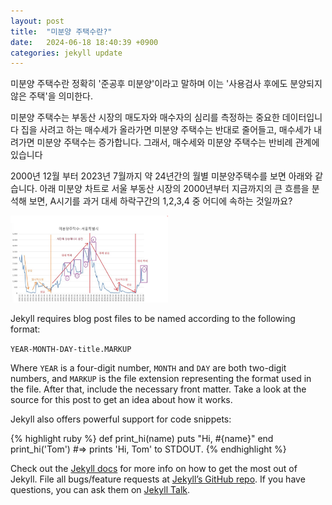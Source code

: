 ```yaml
---
layout: post
title:  "미분양 주택수란?"
date:   2024-06-18 18:40:39 +0900
categories: jekyll update
---
```

미분양 주택수란 정확히 '준공후 미분양'이라고 말하며 이는 '사용검사 후에도 분양되지 않은 주택'을 의미한다.

미분양 주택수는 부동산 시장의 매도자와 매수자의 심리를 측정하는 중요한 데이터입니다
집을 사려고 하는 매수세가 올라가면 미분양 주택수는 반대로 줄어들고, 매수세가 내려가면 미분양 주택수는 증가합니다.
그래서, 매수세와 미분양 주택수는 반비례 관계에 있습니다

2000년 12월 부터 2023년 7월까지 약 24년간의 월별 미분양주택수를 보면 아래와 같습니다.
아래 미분양 차트로 서울 부동산 시장의 2000년부터 지금까지의 큰 흐름을 분석해 보면, A시기를 과거 대세 하락구간의 1,2,3,4 중 어디에 속하는 것일까요?

<img src = "/seoul.png" width = "50%" height = "50%" >

Jekyll requires blog post files to be named according to the following format:

`YEAR-MONTH-DAY-title.MARKUP`

Where `YEAR` is a four-digit number, `MONTH` and `DAY` are both two-digit numbers, and `MARKUP` is the file extension representing the format used in the file. After that, include the necessary front matter. Take a look at the source for this post to get an idea about how it works.

Jekyll also offers powerful support for code snippets:

{% highlight ruby %}
def print_hi(name)
  puts "Hi, #{name}"
end
print_hi('Tom')
#=> prints 'Hi, Tom' to STDOUT.
{% endhighlight %}

Check out the [Jekyll docs][jekyll-docs] for more info on how to get the most out of Jekyll. File all bugs/feature requests at [Jekyll’s GitHub repo][jekyll-gh]. If you have questions, you can ask them on [Jekyll Talk][jekyll-talk].

[jekyll-docs]: https://jekyllrb.com/docs/home
[jekyll-gh]:   https://github.com/jekyll/jekyll
[jekyll-talk]: https://talk.jekyllrb.com/
